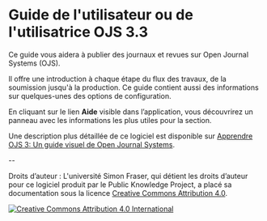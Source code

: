# Guide de l'utilisateur ou de l'utilisatrice OJS 3.3

Ce guide vous aidera à publier des journaux et revues sur Open Journal Systems (OJS).

Il offre une introduction à chaque étape du flux des travaux, de la soumission jusqu'à la production. Ce guide contient aussi des informations sur quelques-unes des options de configuration.

En cliquant sur le lien **Aide** visible dans l’application, vous découvrirez un panneau avec les informations les plus utiles pour la section. 

Une description plus détaillée de ce logiciel est disponible sur [Apprendre OJS 3: Un guide visuel de Open Journal Systems](https://docs.pkp.sfu.ca/learning-ojs/fr/).

--

Droits d’auteur : L'université Simon Fraser, qui détient les droits d’auteur pour ce logiciel produit par le Public Knowledge Project, a placé sa documentation sous la licence [Creative Commons Attribution 4.0](http://creativecommons.org/licenses/by/4.0/).

[![](https://i.creativecommons.org/l/by/4.0/88x31.png "Creative Commons Attribution 4.0 International")](http://creativecommons.org/licenses/by/4.0/)
